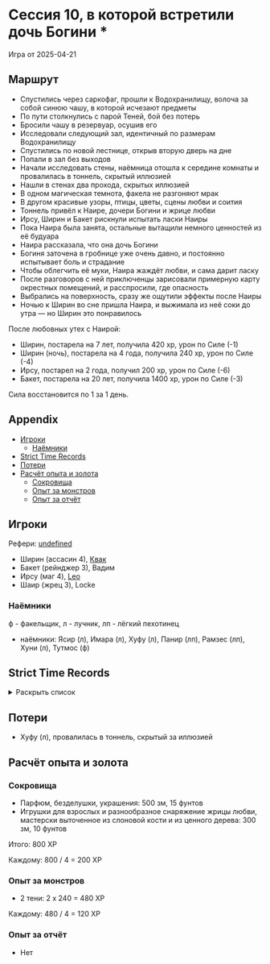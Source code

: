# Сессия 10, в которой встретили дочь Богини \*

<!--
<a title="" href="">
  <img src="" style="width:800px" />
</a>
-->

Игра от 2025-04-21

## Маршрут

- Спустились через саркофаг, прошли к Водохранилищу, волоча за собой синюю чашу, в которой исчезают предметы
- По пути столкнулись с парой Теней, бой без потерь
- Бросили чашу в резервуар, осушив его
- Исследовали следующий зал, идентичный по размерам Водохранилищу
- Спустились по новой лестнице, открыв вторую дверь на дне
- Попали в зал без выходов
- Начали исследовать стены, наёмница отошла к середине комнаты и провалилась в тоннель, скрытый иллюзией
- Нашли в стенах два прохода, скрытых иллюзией
- В одном магическая темнота, факела не разгоняют мрак
- В другом красивые узоры, птицы, цветы, сцены любви и соития
- Тоннель привёл к Наире, дочери Богини и жрице любви
- Ирсу, Ширин и Бакет рискнули испытать ласки Наиры
- Пока Наира была занята, остальные вытащили немного ценностей из её будуара
- Наира рассказала, что она дочь Богини
- Богиня заточена в гробнице уже очень давно, и постоянно испытывает боль и страдание
- Чтобы облегчить её муки, Наира жаждёт любви, и сама дарит ласку
- После разговоров с ней приключенцы зарисовали примерную карту окрестных помещений, и расспросили, где опасность
- Выбрались на поверхность, сразу же ощутили эффекты после Наиры
- Ночью к Ширин во сне пришла Наира, и выжимала из неё соки до утра — но Ширин это понравилось

После любовных утех с Наирой:

- Ширин, постарела на 7 лет, получила 420 xp, урон по Силе (-1)
- Ширин (ночь), постарела на 4 года, получила 240 xp, урон по Силе (-4)
- Ирсу, постарел на 2 года, получил 200 xp, урон по Силе (-6)
- Бакет, постарела на 20 лет, получила 1400 xp, урон по Силе (-3)

Сила восстановится по 1 за 1 день.

## Appendix

<!-- toc -->

- [Игроки](#%D0%B8%D0%B3%D1%80%D0%BE%D0%BA%D0%B8)
  - [Наёмники](#%D0%BD%D0%B0%D1%91%D0%BC%D0%BD%D0%B8%D0%BA%D0%B8)
- [Strict Time Records](#strict-time-records)
- [Потери](#%D0%BF%D0%BE%D1%82%D0%B5%D1%80%D0%B8)
- [Расчёт опыта и золота](#%D1%80%D0%B0%D1%81%D1%87%D1%91%D1%82-%D0%BE%D0%BF%D1%8B%D1%82%D0%B0-%D0%B8-%D0%B7%D0%BE%D0%BB%D0%BE%D1%82%D0%B0)
  - [Сокровища](#%D1%81%D0%BE%D0%BA%D1%80%D0%BE%D0%B2%D0%B8%D1%89%D0%B0)
  - [Опыт за монстров](#%D0%BE%D0%BF%D1%8B%D1%82-%D0%B7%D0%B0-%D0%BC%D0%BE%D0%BD%D1%81%D1%82%D1%80%D0%BE%D0%B2)
  - [Опыт за отчёт](#%D0%BE%D0%BF%D1%8B%D1%82-%D0%B7%D0%B0-%D0%BE%D1%82%D1%87%D1%91%D1%82)

<!-- tocstop -->

## Игроки

Рефери: [undefined](https://t.me/oktottrpg)

- Ширин (ассасин 4), [Квак](https://t.me/troglog)
- Бакет (рейнджер 3), Вадим
- Ирсу (маг 4), [Leo](https://t.me/fiftyforfifty)
- Шаир (жрец 3), Locke

### Наёмники

ф - факельщик, л - лучник, лп - лёгкий пехотинец

- наёмники: Ясир (л), Имара (л), Хуфу (л), Панир (лп), Рамзес (лп), Хуни (л), Тутмос (ф)

## Strict Time Records

<details><summary>Раскрыть список</summary>

По дням

- 1 день: 1ч + 2ч20м (игра 1) 10 января
- 2 день: отдых в лагере, ночёвка (игра 2) 17 января
- 3 день: 1ч + 3ч20м, остались внутри (конец игры 2). 4ч30м внутри (игра 3). 2ч30м (игра 4).
- 4-7 день: отдых, наём
- 8 день: раскопки шахты снаружи (конец игры 4) (игра 5)
- 9 день: 3ч10м внутри (конец игры 5) (игра 6), вышли наружу и ночевали в лагере
- 10 день: 4ч внутри (конец игры 6), 7ч + 40м в гротах (игра 7), 1ч10 м (игра 8) (Ширин, икра)
- 11-13 день: отдых в лагере, отправка каравана с сокровищами в поселение
- 14 день: 4ч10м (конец игры 8), 3ч40м (игра 9)
- 15 день: отдых, исследования (конец игры 9)
- 16 день (игра 10)
- 17 день: караван доедет до поселения
- ...
- 20 день: икра в Ширин созревает

</details>

## Потери

- Хуфу (л), провалилась в тоннель, скрытый за иллюзией

## Расчёт опыта и золота

### Сокровища

- Парфюм, безделушки, украшения: 500 зм, 15 фунтов
- Игрушки для взрослых и разнообразное снаряжение жрицы любви, мастерски выточенное из слоновой кости и из ценного
  дерева: 300 зм, 10 фунтов

Итого: 800 XP

Каждому: 800 / 4 = 200 XP

### Опыт за монстров

- 2 тени: 2 x 240 = 480 XP

Каждому: 480 / 4 = 120 XP

### Опыт за отчёт

- Нет

